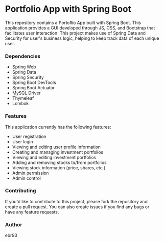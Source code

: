 # Portfolio App with Spring Boot
This repository contains a Portoflio App built with Spring Boot. This application provides a GUI developed through JS, CSS, and Bootstrap that facilitates user interaction. This project makes use of Spring Data and Security for user's business logic, helping to keep track data of each unique user.

### Dependencies
* Spring Web
* Spring Data
* Spring Security
* Spring Boot DevTools
* Spring Boot Actuator
* MySQL Driver
* Thymeleaf
* Lombok

### Features
This application currently has the following features:

* User registration
* User login
* Viewing and editing user profile information
* Creating and managing investment portfolios
* Viewing and editing investment portfolios
* Adding and removing stocks to/from portfolios
* Viewing stock information (price, shares, etc.)
* Admin permission
* Admin control

### Contributing
If you'd like to contribute to this project, please fork the repository and create a pull request. You can also create issues if you find any bugs or have any feature requests.

### Author
ebr93